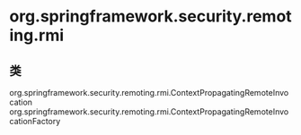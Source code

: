 # org.springframework.security.remoting.rmi

## 类

org.springframework.security.remoting.rmi.ContextPropagatingRemoteInvocation
org.springframework.security.remoting.rmi.ContextPropagatingRemoteInvocationFactory




